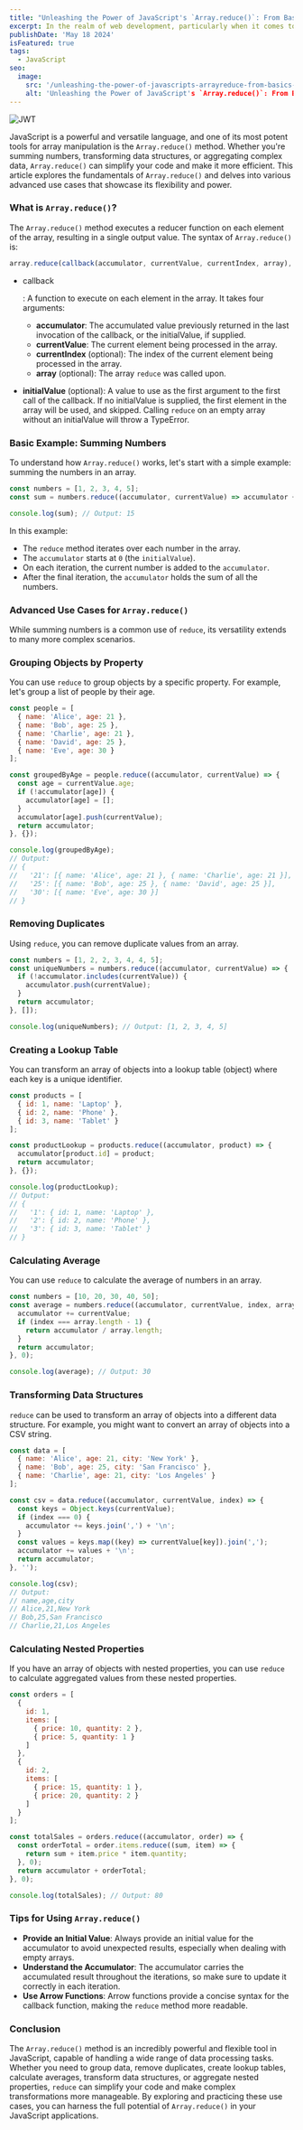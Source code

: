```yaml
---
title: "Unleashing the Power of JavaScript's `Array.reduce()`: From Basics to Advanced Use Cases"
excerpt: In the realm of web development, particularly when it comes to maintaining user authentication and session security, JSON Web Tokens (JWTs) have emerged as a highly popular choice due to their robustness, flexibility, and ease of use. However, the implementation of JWTs comes with its own set of security prerequisites...
publishDate: 'May 18 2024'
isFeatured: true
tags:
  - JavaScript
seo:
  image:
    src: '/unleashing-the-power-of-javascripts-arrayreduce-from-basics-to-advanced-use-cases/unleashing-the-power-of-javascripts-arrayreduce-from-basics-to-advanced-use-cases.webp'
    alt: 'Unleashing the Power of JavaScript's `Array.reduce()`: From Basics to Advanced Use Cases'
---
```


![JWT](/unleashing-the-power-of-javascripts-arrayreduce-from-basics-to-advanced-use-cases/unleashing-the-power-of-javascripts-arrayreduce-from-basics-to-advanced-use-cases.webp)

JavaScript is a powerful and versatile language, and one of its most potent tools for array manipulation is the `Array.reduce()` method. Whether you're summing numbers, transforming data structures, or aggregating complex data, `Array.reduce()` can simplify your code and make it more efficient. This article explores the fundamentals of `Array.reduce()` and delves into various advanced use cases that showcase its flexibility and power.

### What is `Array.reduce()`?

The `Array.reduce()` method executes a reducer function on each element of the array, resulting in a single output value. The syntax of `Array.reduce()` is:

```javascript
array.reduce(callback(accumulator, currentValue, currentIndex, array), initialValue);
```

- callback

  : A function to execute on each element in the array. It takes four arguments:

  - **accumulator**: The accumulated value previously returned in the last invocation of the callback, or the initialValue, if supplied.
  - **currentValue**: The current element being processed in the array.
  - **currentIndex** (optional): The index of the current element being processed in the array.
  - **array** (optional): The array `reduce` was called upon.

- **initialValue** (optional): A value to use as the first argument to the first call of the callback. If no initialValue is supplied, the first element in the array will be used, and skipped. Calling `reduce` on an empty array without an initialValue will throw a TypeError.

### Basic Example: Summing Numbers

To understand how `Array.reduce()` works, let's start with a simple example: summing the numbers in an array.

```javascript
const numbers = [1, 2, 3, 4, 5];
const sum = numbers.reduce((accumulator, currentValue) => accumulator + currentValue, 0);

console.log(sum); // Output: 15
```

In this example:

- The `reduce` method iterates over each number in the array.
- The `accumulator` starts at `0` (the `initialValue`).
- On each iteration, the current number is added to the `accumulator`.
- After the final iteration, the `accumulator` holds the sum of all the numbers.

### Advanced Use Cases for `Array.reduce()`

While summing numbers is a common use of `reduce`, its versatility extends to many more complex scenarios.

### Grouping Objects by Property

You can use `reduce` to group objects by a specific property. For example, let's group a list of people by their age.

```javascript
const people = [
  { name: 'Alice', age: 21 },
  { name: 'Bob', age: 25 },
  { name: 'Charlie', age: 21 },
  { name: 'David', age: 25 },
  { name: 'Eve', age: 30 }
];

const groupedByAge = people.reduce((accumulator, currentValue) => {
  const age = currentValue.age;
  if (!accumulator[age]) {
    accumulator[age] = [];
  }
  accumulator[age].push(currentValue);
  return accumulator;
}, {});

console.log(groupedByAge);
// Output:
// {
//   '21': [{ name: 'Alice', age: 21 }, { name: 'Charlie', age: 21 }],
//   '25': [{ name: 'Bob', age: 25 }, { name: 'David', age: 25 }],
//   '30': [{ name: 'Eve', age: 30 }]
// }
```

### Removing Duplicates

Using `reduce`, you can remove duplicate values from an array.

```javascript
const numbers = [1, 2, 2, 3, 4, 4, 5];
const uniqueNumbers = numbers.reduce((accumulator, currentValue) => {
  if (!accumulator.includes(currentValue)) {
    accumulator.push(currentValue);
  }
  return accumulator;
}, []);

console.log(uniqueNumbers); // Output: [1, 2, 3, 4, 5]
```

### Creating a Lookup Table

You can transform an array of objects into a lookup table (object) where each key is a unique identifier.

```javascript
const products = [
  { id: 1, name: 'Laptop' },
  { id: 2, name: 'Phone' },
  { id: 3, name: 'Tablet' }
];

const productLookup = products.reduce((accumulator, product) => {
  accumulator[product.id] = product;
  return accumulator;
}, {});

console.log(productLookup);
// Output:
// {
//   '1': { id: 1, name: 'Laptop' },
//   '2': { id: 2, name: 'Phone' },
//   '3': { id: 3, name: 'Tablet' }
// }
```

### Calculating Average

You can use `reduce` to calculate the average of numbers in an array.

```javascript
const numbers = [10, 20, 30, 40, 50];
const average = numbers.reduce((accumulator, currentValue, index, array) => {
  accumulator += currentValue;
  if (index === array.length - 1) {
    return accumulator / array.length;
  }
  return accumulator;
}, 0);

console.log(average); // Output: 30
```

### Transforming Data Structures

`reduce` can be used to transform an array of objects into a different data structure. For example, you might want to convert an array of objects into a CSV string.

```javascript
const data = [
  { name: 'Alice', age: 21, city: 'New York' },
  { name: 'Bob', age: 25, city: 'San Francisco' },
  { name: 'Charlie', age: 21, city: 'Los Angeles' }
];

const csv = data.reduce((accumulator, currentValue, index) => {
  const keys = Object.keys(currentValue);
  if (index === 0) {
    accumulator += keys.join(',') + '\n';
  }
  const values = keys.map((key) => currentValue[key]).join(',');
  accumulator += values + '\n';
  return accumulator;
}, '');

console.log(csv);
// Output:
// name,age,city
// Alice,21,New York
// Bob,25,San Francisco
// Charlie,21,Los Angeles
```

### Calculating Nested Properties

If you have an array of objects with nested properties, you can use `reduce` to calculate aggregated values from these nested properties.

```javascript
const orders = [
  {
    id: 1,
    items: [
      { price: 10, quantity: 2 },
      { price: 5, quantity: 1 }
    ]
  },
  {
    id: 2,
    items: [
      { price: 15, quantity: 1 },
      { price: 20, quantity: 2 }
    ]
  }
];

const totalSales = orders.reduce((accumulator, order) => {
  const orderTotal = order.items.reduce((sum, item) => {
    return sum + item.price * item.quantity;
  }, 0);
  return accumulator + orderTotal;
}, 0);

console.log(totalSales); // Output: 80
```

### Tips for Using `Array.reduce()`

- **Provide an Initial Value**: Always provide an initial value for the accumulator to avoid unexpected results, especially when dealing with empty arrays.
- **Understand the Accumulator**: The accumulator carries the accumulated result throughout the iterations, so make sure to update it correctly in each iteration.
- **Use Arrow Functions**: Arrow functions provide a concise syntax for the callback function, making the `reduce` method more readable.

### Conclusion

The `Array.reduce()` method is an incredibly powerful and flexible tool in JavaScript, capable of handling a wide range of data processing tasks. Whether you need to group data, remove duplicates, create lookup tables, calculate averages, transform data structures, or aggregate nested properties, `reduce` can simplify your code and make complex transformations more manageable. By exploring and practicing these use cases, you can harness the full potential of `Array.reduce()` in your JavaScript applications.
